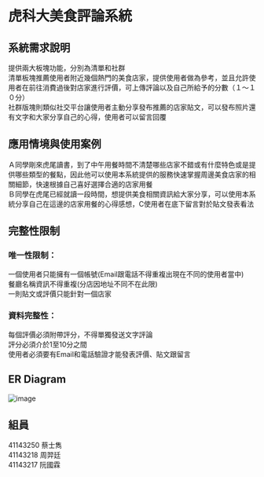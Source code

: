 # 虎科大美食評論系統
## 系統需求說明
提供兩大板塊功能，分別為清單和社群  
清單板塊推薦使用者附近幾個熱門的美食店家，提供使用者做為參考，並且允許使用者在前往消費過後對店家進行評價，可上傳評論以及自己所給予的分數（１～１０分）  
社群版塊則類似社交平台讓使用者主動分享發布推薦的店家貼文，可以發布照片還有文字和大家分享自己的心得，使用者可以留言回覆  

## 應用情境與使用案例
Ａ同學剛來虎尾讀書，到了中午用餐時間不清楚哪些店家不錯或有什麼特色或是提供哪些類型的餐點，因此他可以使用本系統提供的服務快速掌握周邊美食店家的相關細節，快速根據自己喜好選擇合適的店家用餐  
Ｂ同學在虎尾已經就讀一段時間，想提供美食相關資訊給大家分享，可以使用本系統分享自己在這邊的店家用餐的心得感想，C使用者在底下留言對於貼文發表看法  

## 完整性限制
### 唯一性限制：
一個使用者只能擁有一個帳號(Email跟電話不得重複出現在不同的使用者當中)  
餐廳名稱資訊不得重複(分店因地址不同不在此限)  
一則貼文或評價只能針對一個店家  

### 資料完整性：
每個評價必須附帶評分，不得單獨發送文字評論  
評分必須介於1至10分之間  
使用者必須要有Email和電話驗證才能發表評價、貼文跟留言  

## ER Diagram
![image](https://github.com/user-attachments/assets/241c44bb-575e-42fc-aa73-e5c37be6afd2)

## 組員
41143250 蔡士雋  
41143218 周羿廷  
41143217 阮國霖  
